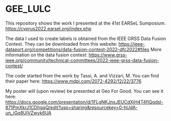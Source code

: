 # GEE_LULC

This repository shows the work I presented at the 41st EARSeL Sumposium.
https://cyprus2022.earsel.org/index.php

The data I used to create labels is obtained from the IEEE GRSS Data Fusion Contest. They can be downloaded from this website: https://ieee-dataport.org/competitions/data-fusion-contest-2022-dfc2022#files
More information on the data fusion contest: https://www.grss-ieee.org/community/technical-committees/2022-ieee-grss-data-fusion-contest/

The code started from the work by Tassi, A. and Vizzari, M. You can find their paper here: https://www.mdpi.com/2072-4292/12/22/3776

My poster will (upon review) be presented at Geo For Good. You can see it here: https://docs.google.com/presentation/d/1FLgNKJnxJEUCdXjH4T4flQgdsl-871PmXkrJ1CDhgqQ/edit?usp=sharing&resourcekey=0-hUdA-un_jGq8UlVZwyk6UA
